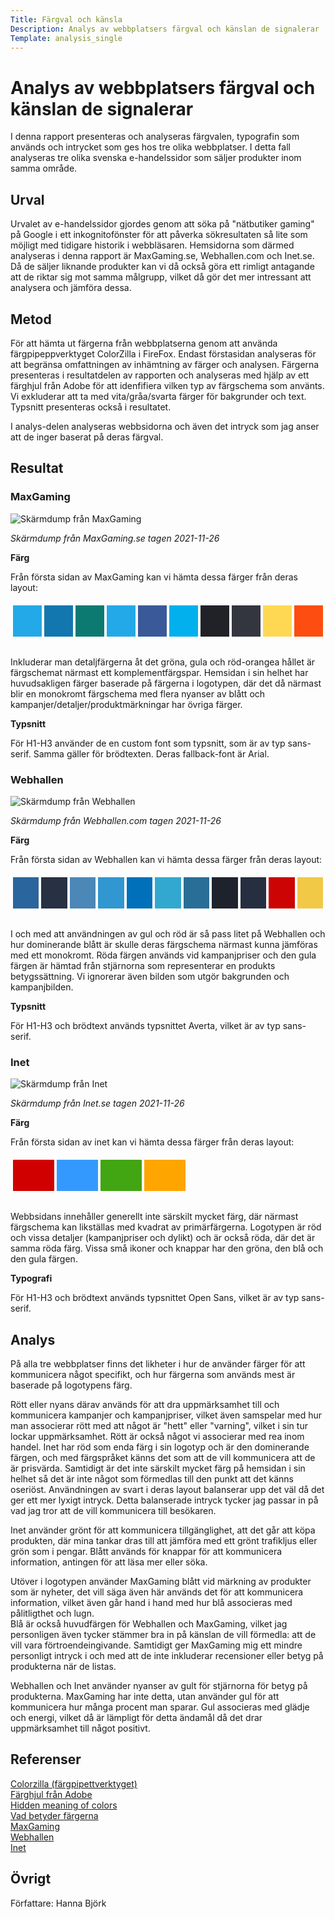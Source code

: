 ```yaml
---
Title: Färgval och känsla
Description: Analys av webbplatsers färgval och känslan de signalerar
Template: analysis_single
---
```


Analys av webbplatsers färgval och känslan de signalerar
=======================

I denna rapport presenteras och analyseras färgvalen, typografin som används och intrycket som ges hos tre olika webbplatser. I detta fall analyseras tre olika svenska e-handelssidor som säljer produkter inom samma område.

Urval
-----------------------

Urvalet av e-handelssidor gjordes genom att söka på "nätbutiker gaming" på Google i ett inkognitofönster för att påverka sökresultaten så lite som möjligt med tidigare historik i webbläsaren. Hemsidorna som därmed analyseras i denna rapport är MaxGaming.se, Webhallen.com och Inet.se. Då de säljer liknande produkter kan vi då också göra ett rimligt antagande att de riktar sig mot samma målgrupp, vilket då gör det mer intressant att analysera och jämföra dessa.

Metod
-----------------------

För att hämta ut färgerna från webbplatserna genom att använda färgpipeppverktyget ColorZilla i FireFox. Endast förstasidan analyseras för att begränsa omfattningen av inhämtning av färger och analysen. Färgerna presenteras i resultatdelen av rapporten och analyseras med hjälp av ett färghjul från Adobe för att idenfifiera vilken typ av färgschema som använts. Vi exkluderar att ta med vita/gråa/svarta färger för bakgrunder och text. Typsnitt presenteras också i resultatet.

I analys-delen analyseras webbsidorna och även det intryck som jag anser att de inger baserat på deras färgval.

Resultat
-----------------------

### MaxGaming

![Skärmdump från MaxGaming](%base_url%/image/MaxGaming.png&w=600)

_Skärmdump från MaxGaming.se tagen 2021-11-26_

__Färg__

Från första sidan av MaxGaming kan vi hämta dessa färger från deras layout: 

<table style="border-spacing: 4px; border-collapse: separate; padding-bottom: 0.75em">
    <tr>
        <td style="height: 50px; width: 50px; background-color: #23a9e7">
        <td style="height: 50px; width: 50px; background-color: #1277ae">
        <td style="height: 50px; width: 50px; background-color: #0c7a71">
        <td style="height: 50px; width: 50px; background-color: #24a9e8">
        <td style="height: 50px; width: 50px; background-color: #3a5999">
        <td style="height: 50px; width: 50px; background-color: #02B0ED">
        <td style="height: 50px; width: 50px; background-color: #212228">
        <td style="height: 50px; width: 50px; background-color: #33363f">
        <td style="height: 50px; width: 50px; background-color: #ffd853">
        <td style="height: 50px; width: 50px; background-color: #fe4d10">
    </tr>
</table>

Inkluderar man detaljfärgerna åt det gröna, gula och röd-orangea hållet är färgschemat närmast ett komplementfärgspar. Hemsidan i sin helhet har huvudsakligen färger baserade på färgerna i logotypen, där det då närmast blir en monokromt färgschema med flera nyanser av blått och kampanjer/detaljer/produktmärkningar har övriga färger.

__Typsnitt__

För H1-H3 använder de en custom font som typsnitt, som är av typ sans-serif. Samma gäller för brödtexten. Deras fallback-font är Arial.

### Webhallen

![Skärmdump från Webhallen](%base_url%/image/webhallen.png&w=600)

_Skärmdump från Webhallen.com tagen 2021-11-26_

__Färg__

Från första sidan av Webhallen kan vi hämta dessa färger från deras layout: 

<table style="border-spacing: 4px; border-collapse: separate; padding-bottom: 0.75em">
    <tr>
        <td style="height: 50px; width: 50px; background-color: #2a659d">
        <td style="height: 50px; width: 50px; background-color: #273143">
        <td style="height: 50px; width: 50px; background-color: #4b87b7">
        <td style="height: 50px; width: 50px; background-color: #3097d1">
        <td style="height: 50px; width: 50px; background-color: #0070ba">
        <td style="height: 50px; width: 50px; background-color: #32a8d0">
        <td style="height: 50px; width: 50px; background-color: #296e97">
        <td style="height: 50px; width: 50px; background-color: #1e222d">
        <td style="height: 50px; width: 50px; background-color: #262f40">
        <td style="height: 50px; width: 50px; background-color: #cc0403">
        <td style="height: 50px; width: 50px; background-color: #f1c947">
    </tr>
</table>

I och med att användningen av gul och röd är så pass litet på Webhallen och hur dominerande blått är skulle deras färgschema närmast kunna jämföras med ett monokromt. Röda färgen används vid kampanjpriser och den gula färgen är hämtad från stjärnorna som representerar en produkts betygssättning. Vi ignorerar även bilden som utgör bakgrunden och kampanjbilden.

__Typsnitt__

För H1-H3 och brödtext används typsnittet Averta, vilket är av typ sans-serif.

### Inet

![Skärmdump från Inet](%base_url%/image/inet.png&w=600)

_Skärmdump från Inet.se tagen 2021-11-26_

__Färg__

Från första sidan av inet kan vi hämta dessa färger från deras layout: 

<table style="border-spacing: 4px; border-collapse: separate; padding-bottom: 0.75em">
    <tr>
        <td style="height: 50px; width: 50px; background-color: #d10000">
        <td style="height: 50px; width: 50px; background-color: #3399ff">
        <td style="height: 50px; width: 50px; background-color: #42a512">
        <td style="height: 50px; width: 50px; background-color: #ffa500">
    </tr>
</table>

Webbsidans innehåller generellt inte särskilt mycket färg, där närmast färgschema kan likställas med kvadrat av primärfärgerna. Logotypen är röd och vissa detaljer (kampanjpriser och dylikt) och är också röda, där det är samma röda färg. Vissa små ikoner och knappar har den gröna, den blå och den gula färgen.

__Typografi__

För H1-H3 och brödtext används typsnittet Open Sans, vilket är av typ sans-serif.

Analys
-----------------------

På alla tre webbplatser finns det likheter i hur de använder färger för att kommunicera något specifikt, och hur färgerna som används mest är baserade på logotypens färg.

Rött eller nyans därav används för att dra uppmärksamhet till och kommunicera kampanjer och kampanjpriser, vilket även samspelar med hur man associerar rött med att något är "hett" eller "varning", vilket i sin tur lockar uppmärksamhet. Rött är också något vi associerar med rea inom handel. Inet har röd som enda färg i sin logotyp och är den dominerande färgen, och med färgspråket känns det som att de vill kommunicera att de är prisvärda. Samtidigt är det inte särskilt mycket färg på hemsidan i sin helhet så det är inte något som förmedlas till den punkt att det känns oseriöst. Användningen av svart i deras layout balanserar upp det väl då det ger ett mer lyxigt intryck. Detta balanserade intryck tycker jag passar in på vad jag tror att de vill kommunicera till besökaren.

Inet använder grönt för att kommunicera tillgänglighet, att det går att köpa produkten, där mina tankar dras till att jämföra med ett grönt trafikljus eller grön som i pengar. Blått används för knappar för att kommunicera information, antingen för att läsa mer eller söka.

Utöver i logotypen använder MaxGaming blått vid märkning av produkter som är nyheter, det vill säga även här används det för att kommunicera information, vilket även går hand i hand med hur blå associeras med pålitligthet och lugn.  
Blå är också huvudfärgen för Webhallen och MaxGaming, vilket jag personligen även tycker stämmer bra in på känslan de vill förmedla: att de vill vara förtroendeingivande. Samtidigt ger MaxGaming mig ett mindre personligt intryck i och med att de inte inkluderar recensioner eller betyg på produkterna när de listas. 

Webhallen och Inet använder nyanser av gult för stjärnorna för betyg på produkterna. MaxGaming har inte detta, utan använder gul för att kommunicera hur många procent man sparar. Gul associeras med glädje och energi, vilket då är lämpligt för detta ändamål då det drar uppmärksamhet till något positivt.

Referenser
-----------------------

[Colorzilla (färgpipettverktyget)](https://www.colorzilla.com/firefox/)  
[Färghjul från Adobe](https://color.adobe.com/sv/create/color-wheel)  
[Hidden meaning of colors](http://www.webdesignref.com/chapters/13/ch13-17.htm)  
[Vad betyder färgerna](https://www.arkitektkopia.se/akademi/vad-betyder-fargerna/)  
[MaxGaming](https://www.maxgaming.se/)  
[Webhallen](https://www.webhallen.com/se/)  
[Inet](https://www.inet.se/)  

Övrigt
-----------------------

Författare: Hanna Björk
